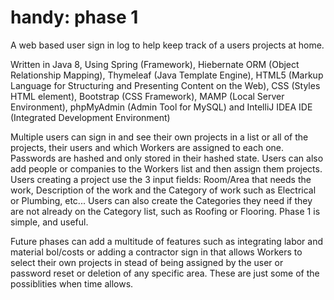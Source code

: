 # handy: phase 1
A web based user sign in log to help keep track of a users projects at home.

Written in Java 8,
Using Spring (Framework), 
Hiebernate ORM (Object Relationship Mapping),
Thymeleaf (Java Template Engine), 
HTML5 (Markup Language for Structuring and Presenting Content on the Web), 
CSS (Styles HTML element),
Bootstrap (CSS Framework),
MAMP (Local Server Environment),
phpMyAdmin (Admin Tool for MySQL) and
IntelliJ IDEA IDE (Integrated Development Environment)

Multiple users can sign in and see their own projects in a list or all of the projects, their users and which Workers are assigned to each one.
Passwords are hashed and only stored in their hashed state.
Users can also add people or companies to the Workers list and then assign them projects.
Users creating a project use the 3 input fields: Room/Area that needs the work, Description of the work and the Category of work such as Electrical or Plumbing, etc...
Users can also create the Categories they need if they are not already on the Category list, such as Roofing or Flooring.
Phase 1 is simple, and useful.

Future phases can add a multitude of features such as integrating labor and material bol/costs 
or adding a contractor sign in that allows Workers to select their own projects in stead of being assigned by the user 
or password reset or deletion of any specific area.
These are just some of the possiblities when time allows.
